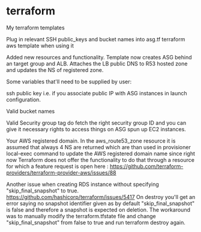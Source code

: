 # terraform
My terraform templates

Plug in relevant SSH public_keys and bucket names into asg.tf terraform aws template when using it

Added new resources and functionality. Template now creates ASG behind an target group and ALB. Attaches the LB public DNS to R53 hosted zone and updates the NS of registered zone.

Some variables that'll need to be supplied by user: 

ssh public key i.e. if you associate public IP with ASG instances in launch configuration.

Valid bucket names

Valid Security group tag do fetch the right security group ID and you can give it necessary rights to access things on ASG spun up EC2 instances.

Your AWS registered domain. In the aws_route53_zone resource it is assumed that always 4 NS are returned which are than used in provisioner local-exec command to update the AWS registered domain name since right now Terraform does not offer the functionality to do that through a resource for which a feature request is open here : https://github.com/terraform-providers/terraform-provider-aws/issues/88

Another issue when creating RDS instance without specifying "skip_final_snapshot" to true.
https://github.com/hashicorp/terraform/issues/5417
On destroy you'll get an error saying no snapshot identifier given as by default "skip_final_snapshot" is false and therefore a snapshot is expected on deletion. The workaround was to manually modify the terraform.tfstate file and change "skip_final_snapshot" from false to true and run terraform destroy again.
